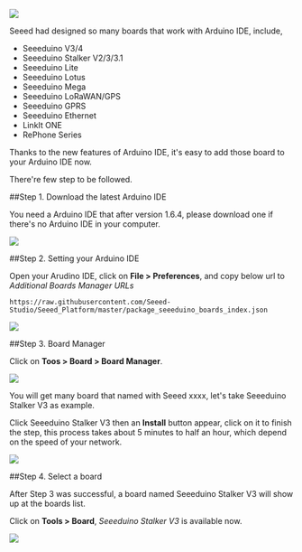 [![](http://statics3.seeedstudio.com/assets/img/wiki/wiki_banner_20161013.jpg)](http://www.seeedstudio.com)

Seeed had designed so many boards that work with Arduino IDE, include,

* Seeeduino V3/4
* Seeeduino Stalker V2/3/3.1
* Seeeduino Lite
* Seeeduino Lotus
* Seeeduino Mega
* Seeeduino LoRaWAN/GPS
* Seeeduino GPRS
* Seeeduino Ethernet
* LinkIt ONE
* RePhone Series

Thanks to the new features of Arduino IDE, it's easy to add those board to your Arduino IDE now.

There're few step to be followed. 

##Step 1. Download the latest Arduino IDE

You need a Arduino IDE that after version 1.6.4, please download one if there's no Arduino IDE in your computer.

[![](https://raw.githubusercontent.com/SeeedDocument/Seeeduino_Stalker_V3_1/master/images/Download_IDE.png)](https://www.arduino.cc/en/Main/Software)

##Step 2. Setting your Arduino IDE

Open your Arudino IDE, click on **File > Preferences**, and copy below url to *Additional Boards Manager URLs*

```
https://raw.githubusercontent.com/Seeed-Studio/Seeed_Platform/master/package_seeeduino_boards_index.json
```

![](https://raw.githubusercontent.com/Seeed-Studio/Seeed_Platform/master/img/settings.png)

##Step 3. Board Manager

Click on **Toos > Board > Board Manager**.

![](https://raw.githubusercontent.com/Seeed-Studio/Seeed_Platform/master/img/board_manager.png)

You will get many board that named with Seeed xxxx, let's take Seeeduino Stalker V3 as example.

Click Seeeduino Stalker V3 then an **Install** button appear, click on it to finish the step, this process takes about 5 minutes to half an hour, which depend on the speed of your network. 

![](https://raw.githubusercontent.com/Seeed-Studio/Seeed_Platform/master/img/add_board.png)

##Step 4. Select a board

After Step 3 was successful, a board named Seeeduino Stalker V3 will show up at the boards list. 

Click on **Tools > Board**, *Seeeduino Stalker V3* is available now. 

![](https://raw.githubusercontent.com/Seeed-Studio/Seeed_Platform/master/img/stalker_board.png)


